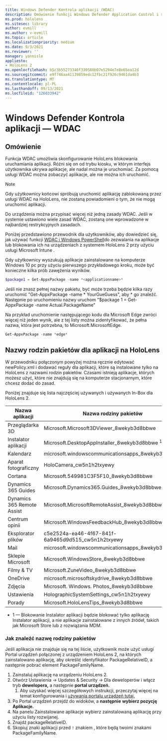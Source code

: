 ```yaml
---
title: Windows Defender Kontrola aplikacji (WDAC)
description: Omówienie funkcji Windows Defender Application Control i sposobu używania jej do zarządzania urządzeniami HoloLens rzeczywistości mieszanej.
ms.prod: hololens
ms.sitesec: library
author: evmill
ms.author: v-evmill
ms.topic: article
ms.localizationpriority: medium
ms.date: 9/3/2021
ms.reviewer: ''
manager: yannisle
appliesto:
- HoloLens 2
ms.openlocfilehash: b5c3b55273346f330580b07e5294e7e8e65ea12d
ms.sourcegitcommit: e9f746aa41139859edc12fbc21f926c9461da4b3
ms.translationtype: MT
ms.contentlocale: pl-PL
ms.lasthandoff: 09/13/2021
ms.locfileid: "126033942"
---
```

# <a name="windows-defender-application-control---wdac"></a>Windows Defender Kontrola aplikacji — WDAC

## <a name="overview"></a>Omówienie

Funkcja WDAC umożliwia skonfigurowanie HoloLens blokowania uruchamiania aplikacji. Różni się on od trybu kiosku, w którym interfejs użytkownika ukrywa aplikacje, ale nadal można je uruchomiać. Za pomocą usługi WDAC można zobaczyć aplikacje, ale nie można ich uruchomić.

> [!NOTE]
> Gdy użytkownicy końcowi spróbują uruchomić aplikację zablokowaną przez usługi WDAC na HoloLens, nie zostaną powiadomieni o tym, że nie mogą uruchomić aplikacji.

Do urządzenia można przypisać więcej niż jedną zasady WDAC. Jeśli w systemie ustawiono wiele zasad WDAC, zostaną one wprowadzone w najbardziej restrykcyjnych zasadach. 

Poniżej przedstawiono przewodnik dla użytkowników, aby dowiedzieć się, jak używać funkcji [WDAC i Windows PowerShell](/mem/intune/configuration/custom-profile-hololens)do zezwalania na aplikacje lub blokowania ich na urządzeniach z systemem HoloLens 2 przy użyciu usługi Microsoft Intune .

Gdy użytkownicy wyszukują aplikacje zainstalowane na komputerze Windows 10 pc przy użyciu pierwszego przykładowego kroku, może być konieczne kilka prób zawężenia wyników.

```powershell
$package1 = Get-AppxPackage -name *<applicationname>*
``` 

Jeśli nie znasz pełnej nazwy pakietu, być może trzeba będzie kilka razy uruchomić "Get-AppxPackage -name \* YourGueGuess", aby \* go znaleźć. Następnie po uruchomieniu nazwy uruchom "$package 1 = Get-AppxPackage -name Actual.PackageName"

Na przykład uruchomienie następującego kodu dla Microsoft Edge zwróci więcej niż jeden wynik, ale z tej listy można zidentyfikować, że pełna nazwa, która jest potrzebna, to Microsoft.MicrosoftEdge.

```powershell
Get-AppxPackage -name *edge*
``` 

## <a name="package-family-names-for-apps-on-hololens"></a>Nazwy rodzin pakietów dla aplikacji na HoloLens

W przewodniku połączonym powyżej można ręcznie edytować newPolicy.xml i dodawać reguły dla aplikacji, które są instalowane tylko na HoloLens z nazwami rodzin pakietów. Czasami istnieją aplikacje, których możesz użyć, które nie znajdują się na komputerze stacjonarnym, które chcesz dodać do zasad.

Poniżej znajduje się lista najczęściej używanych i używanych In-Box dla HoloLens 2.

| Nazwa aplikacji                   | Nazwa rodziny pakietów                                |
|----------------------------|----------------------------------------------------|
| Przeglądarka 3D                  | Microsoft.Microsoft3DViewer_8wekyb3d8bbwe          |
| Instalator aplikacji              | Microsoft.DesktopAppInstaller_8wekyb3d8bbwe <sup>1</sup>         |
| Kalendarz                   | microsoft.windowscommunicationsapps_8wekyb3d8bbwe  |
| Aparat fotograficzny                     | HoloCamera_cw5n1h2txyewy                           |
| Cortana                    | Microsoft.549981C3F5F10_8wekyb3d8bbwe              |
| Dynamics 365 Guides        | Microsoft.Dynamics365.Guides_8wekyb3d8bbwe         |
| Dynamics 365 Remote Assist | Microsoft.MicrosoftRemoteAssist_8wekyb3d8bbwe      |
| Centrum opinii               | Microsoft.WindowsFeedbackHub_8wekyb3d8bbwe         |
| Eksplorator plików              | c5e2524a-ea46-4f67-841f-6a9465d9d515_cw5n1h2txyewy |
| Mail                       | microsoft.windowscommunicationsapps_8wekyb3d8bbwe  |
| Sklepie Microsoft            | Microsoft.WindowsStore_8wekyb3d8bbwe               |
| Filmy & TV                | Microsoft.ZuneVideo_8wekyb3d8bbwe                  |
| OneDrive                   | microsoft.microsoftskydrive_8wekyb3d8bbwe          |
| Zdjęcia                     | Microsoft. Windows. Photos_8wekyb3d8bbwe             |
| Ustawienia                   | HolographicSystemSettings_cw5n1h2txyewy            |
| Porady                       | Microsoft.HoloLensTips_8wekyb3d8bbwe               |

- 1 — Blokowanie Instalator aplikacji będzie blokować tylko aplikację Instalator aplikacji, a nie aplikacje zainstalowane z innych źródeł, takich jak Microsoft Store lub z rozwiązania MDM.

### <a name="how-to-find-a-package-family-name"></a>Jak znaleźć nazwę rodziny pakietów

Jeśli aplikacja nie znajduje się na tej liście, użytkownik może użyć usługi Portal urządzeń połączonej z urządzeniem HoloLens 2, na których zainstalowano aplikację, aby określić identyfikator PackageRelativeID, a następnie pobrać element PackageFamilyName.

1. Zainstaluj aplikację na urządzeniu HoloLens 2. 
1. Otwórz Ustawienia -> Updates & Security -> Dla deweloperów i włącz tryb **dewelopera,** a następnie **portal urządzeń.** 
    1. Aby uzyskać więcej szczegółowych instrukcji, przeczytaj więcej na temat konfigurowania i [używania portalu urządzeń tutaj.](/windows/mixed-reality/develop/platform-capabilities-and-apis/using-the-windows-device-portal)
1. Po Portal urządzeń przejdź do widoków, a **następnie** **wybierz pozycję Aplikacje.** 
1. Na panelu Zainstalowane aplikacje wybierz zainstalowaną aplikację przy użyciu listy rozwijanej. 
1. Znajdź packageRelativeID. 
1. Skopiuj znaki aplikacji przed `!` znakiem , które będą twoimi znakami PackageFamilyName.

